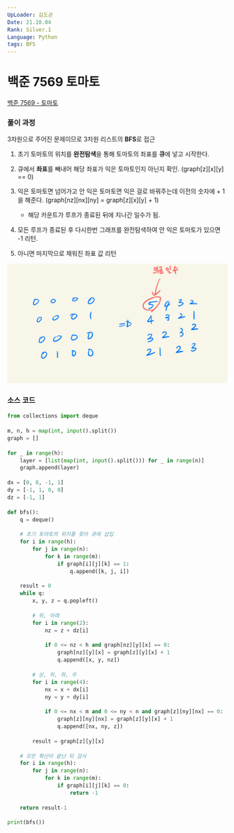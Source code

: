 ```yaml
---
UpLoader: 김도균
Date: 21.10.04
Rank: Silver.1
Language: Python
tags: BFS
---
```


# 백준 7569 토마토

[백준 7569 - 토마토](https://www.acmicpc.net/problem/7569)  
  

### 풀이 과정  

3차원으로 주어진 문제이므로 3차원 리스트의 **BFS**로 접근


1. 초기 토마토의 위치를 **완전탐색**을 통해 토마토의 좌표를 **큐**에 넣고 시작한다.

2. 큐에서 **좌표**를 빼내어 해당 좌표가 익은 토마토인지 아닌지 확인. (graph[z][x][y] == 0)

3. 익은 토마토면 넘어가고 안 익은 토마토면 익은 걸로 바꿔주는데 이전의 숫자에 + 1을 해준다. (graph[nz][nx][ny] = graph[z][x][y] + 1)

    - 해당 카운트가 루프가 종료된 뒤에 지나간 일수가 됨.

4. 모든 루프가 종료된 후 다시한번 그래프를 완전탐색하여 안 익은 토마토가 있으면 -1 리턴.

5. 아니면 마지막으로 채워진 좌표 값 리턴

![BFS](../images/7569_김도균.png)




### 소스 코드

```py
from collections import deque

m, n, h = map(int, input().split())
graph = []

for _ in range(h):
    layer = [list(map(int, input().split())) for _ in range(n)]
    graph.append(layer)
    
dx = [0, 0, -1, 1]
dy = [-1, 1, 0, 0]
dz = [-1, 1]

def bfs():
    q = deque()

    # 초기 토마토의 위치를 찾아 큐에 삽입
    for i in range(h):
        for j in range(n):
            for k in range(m):
                if graph[i][j][k] == 1:
                    q.append([k, j, i])

    result = 0
    while q:
        x, y, z = q.popleft()

        # 위, 아래
        for i in range(2):
            nz = z + dz[i]

            if 0 <= nz < h and graph[nz][y][x] == 0:
                graph[nz][y][x] = graph[z][y][x] + 1
                q.append([x, y, nz])

        # 상, 하, 좌, 우
        for i in range(4):
            nx = x + dx[i]
            ny = y + dy[i]

            if 0 <= nx < m and 0 <= ny < n and graph[z][ny][nx] == 0:
                graph[z][ny][nx] = graph[z][y][x] + 1
                q.append([nx, ny, z])
        
        result = graph[z][y][x]
    
    # 모든 확산이 끝난 뒤 검사
    for i in range(h):
        for j in range(n):
            for k in range(m):
                if graph[i][j][k] == 0:
                    return -1
    
    return result-1
   
print(bfs())
```